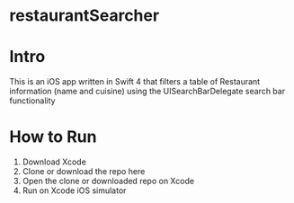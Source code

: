 # restaurantSearcher
# Intro
This is an iOS app written in Swift 4 that filters a table of Restaurant information (name and cuisine) 
using the UISearchBarDelegate search bar functionality

# How to Run
1. Download Xcode
2. Clone or download the repo here
3. Open the clone or downloaded repo on Xcode
4. Run on Xcode iOS simulator
